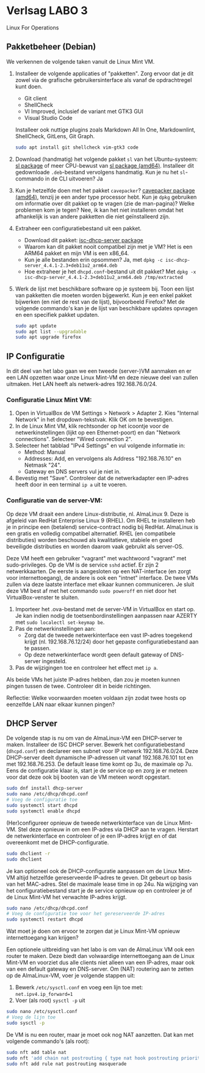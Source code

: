 # Verlsag LABO 3 
Linux For Operations

## Pakketbeheer (Debian)

We verkennen de volgende taken vanuit de Linux Mint VM.

1. Installeer de volgende applicaties of "pakketten". Zorg ervoor dat je dit zowel via de grafische gebruikersinterface als vanaf de opdrachtregel kunt doen.
    - Git client
    - ShellCheck
    - VI Improved, inclusief de variant met GTK3 GUI
    - Visual Studio Code

    Installeer ook nuttige plugins zoals Markdown All In One, Markdownlint, ShellCheck, GitLens, Git Graph.

    ```bash
    sudo apt install git shellcheck vim-gtk3 code
    ```

2. Download (handmatig) het volgende pakket `sl` van het Ubuntu-systeem: [sl package](https://packages.ubuntu.com/focal/games/sl) of meer CPU-bewust van [sl package (amd64)](https://packages.ubuntu.com/focal/amd64/sl/download). Installeer dit gedownloade `.deb`-bestand vervolgens handmatig. Kun je nu het `sl`-commando in de CLI uitvoeren?
Ja

3. Kun je hetzelfde doen met het pakket `cavepacker`? [cavepacker package (amd64)](https://packages.ubuntu.com/focal/amd64/cavepacker/download), tenzij je een ander type processor hebt. Kun je `dpkg` gebruiken om informatie over dit pakket op te vragen (zie de man-pagina)? Welke problemen kom je tegen?
Nee, ik kan het niet installeren omdat het afhankelijk is van andere pakketten die niet geïnstalleerd zijn.

4. Extraheer een configuratiebestand uit een pakket.
    - Download dit pakket: [isc-dhcp-server package](http://ftp.de.debian.org/debian/pool/main/i/isc-dhcp/isc-dhcp-server_4.4.1-2.3+deb11u2_arm64.deb)
    - Waarom kan dit pakket nooit compatibel zijn met je VM?
    Het is een ARM64 pakket en mijn VM is een x86_64.
    - Kun je alle bestanden erin opsommen?
    Ja, met `dpkg -c isc-dhcp-server_4.4.1-2.3+deb11u2_arm64.deb`
    - Hoe extraheer je het `dhcpd.conf`-bestand uit dit pakket?
    Met `dpkg -x isc-dhcp-server_4.4.1-2.3+deb11u2_arm64.deb /tmp/extracted`


5. Werk de lijst met beschikbare software op je systeem bij. Toon een lijst van pakketten die moeten worden bijgewerkt. Kun je een enkel pakket bijwerken (en niet de rest van de lijst), bijvoorbeeld Firefox?
Met de volgende commando's kan je de lijst van beschikbare updates opvragen en een specifiek pakket updaten.

    ```bash
    sudo apt update
    sudo apt list --upgradable
    sudo apt upgrade firefox
    ```


## IP Configuratie

In dit deel van het labo gaan we een tweede (server-)VM aanmaken en er een LAN opzetten waar onze Linux Mint-VM en deze nieuwe deel van zullen uitmaken. Het LAN heeft als netwerk-adres 192.168.76.0/24.

### Configuratie Linux Mint VM:

1. Open in VirtualBox de VM Settings > Network > Adapter 2. Kies "Internal Network" in het dropdown-tekstvak. Klik OK om te bevestigen.
2. In de Linux Mint VM, klik rechtsonder op het icoontje voor de netwerkinstellingen (lijkt op een Ethernet-poort) en dan "Network connections". Selecteer "Wired connection 2".
3. Selecteer het tabblad "IPv4 Settings" en vul volgende informatie in:
    - Method: Manual
    - Addresses: Add, en vervolgens als Address "192.168.76.10" en Netmask "24".
    - Gateway en DNS servers vul je niet in.
4. Bevestig met "Save". Controleer dat de netwerkadapter een IP-adres heeft door in een terminal `ip a` uit te voeren.

### Configuratie van de server-VM:

Op deze VM draait een andere Linux-distributie, nl. AlmaLinux 9. Deze is afgeleid van RedHat Enterprise Linux 9 (RHEL). Om RHEL te installeren heb je in principe een (betalend) service-contract nodig bij RedHat. AlmaLinux is een gratis en volledig compatibel alternatief. RHEL (en compatibele distributies) worden beschouwd als kwalitatieve, stabiele en goed beveiligde distributies en worden daarom vaak gebruikt als server-OS.

Deze VM heeft een gebruiker "vagrant" met wachtwoord "vagrant" met sudo-privileges. Op de VM is de service `sshd` actief. Er zijn 2 netwerkkaarten. De eerste is aangesloten op een NAT-interface (en zorgt voor internettoegang), de andere is ook een "intnet" interface. De twee VMs zullen via deze laatste interface met elkaar kunnen communiceren. Je sluit deze VM best af met het commando `sudo poweroff` en niet door het VirtualBox-venster te sluiten.

1. Importeer het .ova-bestand met de server-VM in VirtualBox en start op. Je kan indien nodig de toetsenbordinstellingen aanpassen naar AZERTY met `sudo localectl set-keymap be`.
2. Pas de netwerkinstellingen aan:
    - Zorg dat de tweede netwerkinterface een vast IP-adres toegekend krijgt (nl. 192.168.76.12/24) door het gepaste configuratiebestand aan te passen.
    - Op deze netwerkinterface wordt geen default gateway of DNS-server ingesteld.
3. Pas de wijzigingen toe en controleer het effect met `ip a`.

Als beide VMs het juiste IP-adres hebben, dan zou je moeten kunnen pingen tussen de twee. Controleer dit in beide richtingen.

Reflectie: Welke voorwaarden moeten voldaan zijn zodat twee hosts op eenzelfde LAN naar elkaar kunnen pingen?

## DHCP Server

De volgende stap is nu om van de AlmaLinux-VM een DHCP-server te maken. Installeer de ISC DHCP server. Bewerk het configuratiebestand (`dhcpd.conf`) en declareer een subnet voor IP netwerk 192.168.76.0/24. Deze DHCP-server deelt dynamische IP-adressen uit vanaf 192.168.76.101 tot en met 192.168.76.253. De default lease time komt op 3u, de maximale op 7u. Eens de configuratie klaar is, start je de service op en zorg je er meteen voor dat deze ook bij booten van de VM meteen wordt opgestart.

```bash
sudo dnf install dhcp-server
sudo nano /etc/dhcp/dhcpd.conf
# Voeg de configuratie toe
sudo systemctl start dhcpd
sudo systemctl enable dhcpd
```

(Her)configureer opnieuw de tweede netwerkinterface van de Linux Mint-VM. Stel deze opnieuw in om een IP-adres via DHCP aan te vragen. Herstart de netwerkinterface en controleer of je een IP-adres krijgt en of dat overeenkomt met de DHCP-configuratie.

```bash
sudo dhclient -r
sudo dhclient
```

Je kan optioneel ook de DHCP-configuratie aanpassen om de Linux Mint-VM altijd hetzelfde gereserveerde IP-adres te geven. Dit gebeurt op basis van het MAC-adres. Stel de maximale lease time in op 24u. Na wijziging van het configuratiebestand start je de service opnieuw op en controleer je of de Linux Mint-VM het verwachte IP-adres krijgt.

```bash
sudo nano /etc/dhcp/dhcpd.conf
# Voeg de configuratie toe voor het gereserveerde IP-adres
sudo systemctl restart dhcpd
```

Wat moet je doen om ervoor te zorgen dat je Linux Mint-VM opnieuw internettoegang kan krijgen?

Een optionele uitbreiding van het labo is om van de AlmaLinux VM ook een router te maken. Deze biedt dan volwaardige internettoegang aan de Linux Mint-VM en voorziet dus alle clients niet alleen van een IP-adres, maar ook van een default gateway en DNS-server. Om (NAT) routering aan te zetten op de AlmaLinux-VM, voer je volgende stappen uit:

1. Bewerk `/etc/sysctl.conf` en voeg een lijn toe met: `net.ipv4.ip_forward=1`
2. Voer (als root) `sysctl -p` uit

```bash
sudo nano /etc/sysctl.conf
# Voeg de lijn toe
sudo sysctl -p
```

De VM is nu een router, maar je moet ook nog NAT aanzetten. Dat kan met volgende commando's (als root):

```bash
sudo nft add table nat
sudo nft 'add chain nat postrouting { type nat hook postrouting priority 100 ; }'
sudo nft add rule nat postrouting masquerade
```
